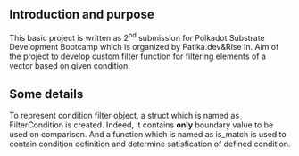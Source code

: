 ## Introduction and purpose
This basic project is written as 2<sup>nd</sup> submission for Polkadot Substrate Development Bootcamp which is organized by Patika.dev&Rise In. Aim of the project to develop custom filter function for filtering elements of a vector based on given condition.

## Some details
To represent condition filter object, a struct which is named as FilterCondition is created. Indeed, it contains <b>only</b> boundary value to be used on comparison. And a function which is named as is_match is used to contain condition definition and determine satisfication of defined condition.